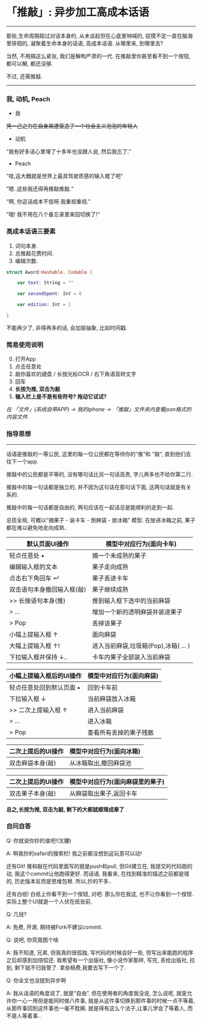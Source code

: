 # 「推敲」: 异步加工高成本话语

---
那些,生命周期超过对话本身的, 从未谈起但在心底里呐喊的, 捉摸不定一直在脑海里徘徊的, 凝聚着生命本身的话语, 高成本话语. 从哪里来, 到哪里去?

当然, 不用搞这么紧张, 我们是解构严肃的一代. 在推敲里你甚至看不到一个按钮, 都可以解, 都还没够.

不过, 还需推敲.

---

### 我, 动机, Peach

- 我

~~凭一己之力在自身周遭营造了一个社会主义泡泡的年轻人~~
   
- 动机

“我有好多话心里埋了十多年也没跟人说, 然后我忘了.”

- Peach

”哇,这大概就是世界上最具驾驶质感的输入框了吧”

”嗯..这些我还得再推敲推敲.“
   
“啊, 你这话成本不低呀.我重视重视.”

”哦! 我不用在八个备忘录里来回切换了!“

   

### 高成本话语三要素

1. 词句本身.
2. 总推敲花费时间.
3. 编辑次数.

```swift
struct Aword:Hashable, Codable {

    var text: String = ""

    var secondSpent: Int = 0

    var edition: Int = 1

}
```

不能再少了, 非得再多的话, 会加层抽象, 比如时间戳.


### 简易使用说明

0. 打开App
1. 点击任意处
2. 敲你喜欢的键盘 / 长按光标OCR / 右下角语音转文字
3. 回车
4. **长按为推, 双击为敲**
5. **输入栏上是不是有些符号? 拖动它试试?**


*在 「文件」(系统自带APP) -> 我的iphone -> 「推敲」文件夹内查看json格式的内容文件.*


### 指导思想

---
话语是推敲的一等公民, 这里的每一位公民都在等待你的“推“和 ”敲“, 直到他们去往下一个app.

推敲中的公民都是平等的, 没有哪句话比另一句话高贵, 字儿再多也不给你第二行.

推敲中的每一句话都是独立的, 并不因为这句话在那句话下面, 这两句话就是有关系的. 

推敲中的每一句话都是自由的, 两句应该在一起话总是能顺利的走到一起.

总揽全局, 可概以“摘果子 - 装卡车 - 倒麻袋 - 放冰箱” 模型. 在放进冰箱之前, 果子都在难以避免地走向成熟..


|默认页面UI操作|模型中对应行为(面向卡车)|
|---|---|
|轻点任意处 • |摘一个未成熟的果子|
|编辑输入框的文本|果子走向成熟|
|点击右下角回车 ↵ |果子丢进卡车|
|双击语句本身撤回输入框(敲)| 果子继续成熟 |
|>> 长按语句本身(推)|推到输入框下选中的当前麻袋|
|>  ...|增加一个新的透明麻袋并装进果子|
|>  Pop|丢掉该果子|
|小幅上提输入框 ↑ |面向麻袋|
|大幅上提输入框 ↑! |进入当前麻袋,垃圾箱(Pop),冰箱( ... )|
| 下拉输入框并保持 ↓.. | 卡车内果子全部装入当前麻袋|

|小幅上提输入框后的UI操作|模型中对应行为(面向麻袋)|
|---|---|
|轻点任意处回到默认页面 • | 回到卡车前|
|下拉输入框 ↓ |当前麻袋放入冰箱|
|>> 二次上提输入框 ↑| 进入当前麻袋|
| > ...|进入冰箱|
| > Pop|查看所有丢掉的果子残骸|


|二次上提后的UI操作|模型中对应行为(面向冰箱)|
|---|---|
|双击麻袋本身(敲)| 从冰箱取出,撤回麻袋池 |

|二次上提后的UI操作|模型中对应行为(面向麻袋里的果子)|
|---|---|
|双击果子本身(敲)| 从麻袋取出果子,返回卡车 |

**总之,长按为推, 双击为敲, 剩下的大都就顺理成章了**


### 自问自答

Q: 你就说你抄的谁吧!(叉腰)

A: 
啊我抄的safari的搜索栏! 我之前都没想到这玩意可以动!

还有Git! 推和敲在代码里面写的就是push和pull, 但Git建立在, 我提交的代码跑的动, 我这个commit让他跑得更好. 而话语, 我看来, 在找到精准的描述之前都是错的, 历史版本反而是思维包袱. 所以,抄的不多..

还有白纸! 白纸上你看不到一个按钮, 对吧. 那么你在我这, 也不让你看到一个按钮. 实际上整个UI就是一个人伏在纸张前.


Q: 几钱?

A: 免费, 开源, 期待被Fork不建议commit.


Q: 说吧, 你究竟图个啥

A: 我不知道, 兄弟, 但我真的很孤独, 写代码的时候会好一些, 但写出来能跑的程序之后却感到加倍偿还. 我希望有一个出版社, 像小说作家那样, 写完, 丢给出版社, 拉到, 剩下就不归我管了. 拿些稿费,我要去写下一个了.


Q: 你全文也没提到异步啊

A: 我从话语的角度说了, 就是“自由”. 但在使用者的角度我没说, 怎么说呢, 就是允许你一心一用但是能同时做八件事, 就是从这件事切换到那件事的时候一点不等着, 从那件事回到这件事也一毫不耽搁. 就是得有这么个法子,让事儿学会了等着人, 而不是人等着事..











